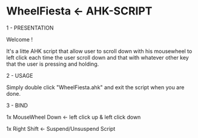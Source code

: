 # WheelFiesta <- AHK-SCRIPT 

1 - PRESENTATION

Welcome ! 

It's a litte AHK script that allow user to scroll down with his mousewheel to left click each time the user scroll down and that with whatever other key that the user is pressing and holding.

2 - USAGE

Simply double click "WheelFiesta.ahk" and exit the script when you are done.

3 - BIND

1x MouseWheel Down <- left click up & left click down

1x Right Shift     <- Suspend/Unsuspend Script
